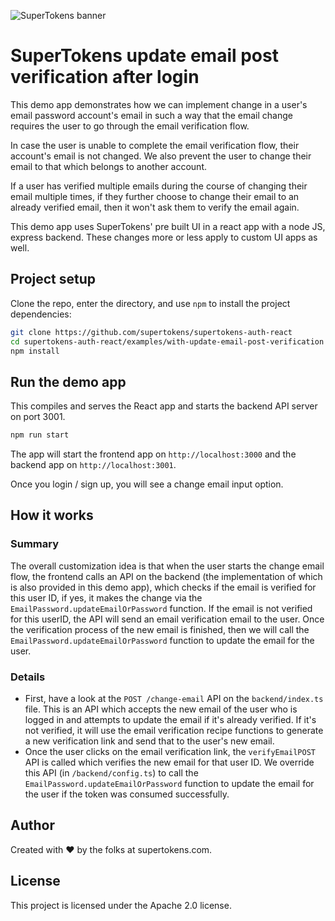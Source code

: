 ![SuperTokens banner](https://raw.githubusercontent.com/supertokens/supertokens-logo/master/images/Artboard%20%E2%80%93%2027%402x.png)

# SuperTokens update email post verification after login

This demo app demonstrates how we can implement change in a user's email password account's email in such a way that the email change requires the user to go through the email verification flow.

In case the user is unable to complete the email verification flow, their account's email is not changed. We also prevent the user to change their email to that which belongs to another account.

If a user has verified multiple emails during the course of changing their email multiple times, if they further choose to change their email to an already verified email, then it won't ask them to verify the email again.

This demo app uses SuperTokens' pre built UI in a react app with a node JS, express backend. These changes more or less apply to custom UI apps as well.

## Project setup

Clone the repo, enter the directory, and use `npm` to install the project dependencies:

```bash
git clone https://github.com/supertokens/supertokens-auth-react
cd supertokens-auth-react/examples/with-update-email-post-verification
npm install
```

## Run the demo app

This compiles and serves the React app and starts the backend API server on port 3001.

```bash
npm run start
```

The app will start the frontend app on `http://localhost:3000` and the backend app on `http://localhost:3001`.

Once you login / sign up, you will see a change email input option.

## How it works

### Summary

The overall customization idea is that when the user starts the change email flow, the frontend calls an API on the backend (the implementation of which is also provided in this demo app), which checks if the email is verified for this user ID, if yes, it makes the change via the `EmailPassword.updateEmailOrPassword` function. If the email is not verified for this userID, the API will send an email verification email to the user. Once the verification process of the new email is finished, then we will call the `EmailPassword.updateEmailOrPassword` function to update the email for the user.

### Details

-   First, have a look at the `POST /change-email` API on the `backend/index.ts` file. This is an API which accepts the new email of the user who is logged in and attempts to update the email if it's already verified. If it's not verified, it will use the email verification recipe functions to generate a new verification link and send that to the user's new email.
-   Once the user clicks on the email verification link, the `verifyEmailPOST` API is called which verifies the new email for that user ID. We override this API (in `/backend/config.ts`) to call the `EmailPassword.updateEmailOrPassword` function to update the email for the user if the token was consumed successfully.

## Author

Created with :heart: by the folks at supertokens.com.

## License

This project is licensed under the Apache 2.0 license.
